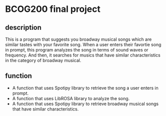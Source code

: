 # BCOG200 final project 
## description
This is a program that suggests you broadway musical songs which are similar tastes with your favorite song.
When a user enters their favortie song in prompt, this program analyzes the song in terms of sound waves or frequency.
And then, it searches for musics that have similar characteristics in the category of broadway musical.
## function
* A function that uses Spotipy library to retrieve the song a user enters in prompt.
* A function that uses LibROSA library to analyze the song.
* A function that uses Spotipy library to retrieve broadway musical songs that have similar characteristics.
